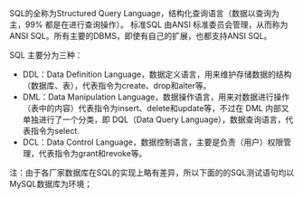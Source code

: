 SQL的全称为Structured Query Language，结构化查询语言（数据以查询为主，99% 都是在进行查询操作）。
标准SQL 由ANSI 标准委员会管理，从而称为ANSI SQL。所有主要的DBMS，即使有自己的扩展，也都支持ANSI SQL。

SQL 主要分为三种：
- DDL：Data Definition Language，数据定义语言，用来维护存储数据的结构（数据库、表），代表指令为create、drop和alter等。
- DML：Data Manipulation Language，数据操作语言，用来对数据进行操作（表中的内容）代表指令为insert、delete和update等，不过在 DML 内部又单独进行了一个分类，即 DQL（Data Query Language），数据查询语言，代表指令为select.
- DCL：Data Control Language，数据控制语言，主要是负责（用户）权限管理，代表指令为grant和revoke等。

注：由于各厂家数据库在SQL的实现上略有差异，所以下面的的SQL测试语句均以MySQL数据库为环境；